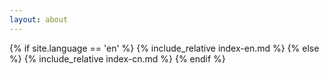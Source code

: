 ```yaml
---
layout: about
---
```


{% if site.language == 'en' %}
{% include_relative index-en.md %}
{% else %}
{% include_relative index-cn.md %}
{% endif %}